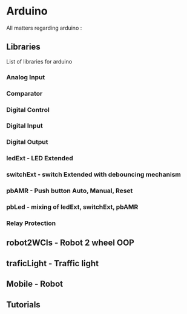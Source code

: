 # Arduino
All matters regarding arduino :
## Libraries
List of libraries for arduino
### Analog Input
### Comparator
### Digital Control
### Digital Input
### Digital Output
### ledExt - LED Extended
### switchExt - switch Extended with debouncing mechanism
### pbAMR - Push button Auto, Manual, Reset
### pbLed - mixing of ledExt, switchExt, pbAMR
### Relay Protection 
## robot2WCls - Robot 2 wheel OOP
## traficLight - Traffic light

## Mobile - Robot
## Tutorials